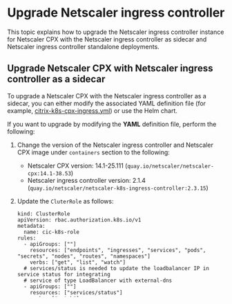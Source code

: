 # Upgrade Netscaler ingress controller

This topic explains how to upgrade the Netscaler ingress controller instance for Netscaler CPX with the Netscaler ingress controller as sidecar and Netscaler ingress controller standalone deployments.

## Upgrade Netscaler CPX with Netscaler ingress controller as a sidecar

To upgrade a Netscaler CPX with the Netscaler ingress controller as a sidecar, you can either modify the associated YAML definition file (for example, [citrix-k8s-cpx-ingress.yml](https://github.com/netscaler/netscaler-k8s-ingress-controller/blob/master/deployment/baremetal/citrix-k8s-cpx-ingress.yml)) or use the Helm chart.

If you want to upgrade by modifying the **YAML** definition file, perform the following:

1.  Change the version of the Netscaler ingress controller and Netscaler CPX image under `containers` section to the following:
    -  Netscaler CPX version: 14.1-25.111 (`quay.io/netscaler/netscaler-cpx:14.1-38.53`)
    -  Netscaler ingress controller version: 2.1.4 (`quay.io/netscaler/netscaler-k8s-ingress-controller:2.3.15`)
  
2.  Update the `CluterRole` as follows:

        kind: ClusterRole
        apiVersion: rbac.authorization.k8s.io/v1
        metadata:
          name: cic-k8s-role
        rules:
          - apiGroups: [""]
            resources: ["endpoints", "ingresses", "services", "pods", "secrets", "nodes", "routes", "namespaces"]
            verbs: ["get", "list", "watch"]
          # services/status is needed to update the loadbalancer IP in service status for integrating
          # service of type LoadBalancer with external-dns
          - apiGroups: [""]
            resources: ["services/status"]
            verbs: ["patch"]
          - apiGroups: ["extensions"]
            resources: ["ingresses", "ingresses/status"]
            verbs: ["get", "list", "watch"]
          - apiGroups: ["apiextensions.k8s.io"]
            resources: ["customresourcedefinitions"]
            verbs: ["get", "list", "watch"]
          - apiGroups: ["apps"]
            resources: ["deployments"]
            verbs: ["get", "list", "watch"]
          - apiGroups: ["citrix.com"]
            resources: ["rewritepolicies", "canarycrds", "authpolicies", "ratelimits"]
            verbs: ["get", "list", "watch"]
          - apiGroups: ["citrix.com"]
            resources: ["vips"]
            verb s: ["get", "list", "watch", "create", "delete"]
          - apiGroups: ["route.openshift.io"]
            resources: ["routes"]
            verbs: ["get", "list", "watch"]

3.  Save the YAML definition file and reapply the file.

## Upgrade a standalone Netscaler ingress controller to version 1.5.25

To upgrade a standalone Netscaler ingress controller instance, you can either modify the **YAML** definition file or use the Helm chart.

If you want to upgrade Netscaler ingress controller to version 1.5.25 by modifying the **YAML** definition file, perform the following:

1.  Change the version for the Netscaler ingress controller image under `containers` section. For example, consider you have the following YAML file.

        apiVersion: v1
        kind: Pod
        metadata:
          name: cic-k8s-ingress-controller

          labels:
            app: ...
        spec:
              serviceAccountName: ...
              containers:
              - name: cic-k8s-ingress-controller
                image: "citrix-k8s-ingress-controller:1.5.25"
                env: ...
                args: ...

    You should change the version of the image to version 1.5.25. For example, `quay.io/netscaler/netscaler-k8s-ingress-controller:2.3.15`.

2.  Update the `ClusterRole` as follows:

        kind: ClusterRole
        apiVersion: rbac.authorization.k8s.io/v1
        metadata:
          name: cic-k8s-role
        rules:
          - apiGroups: [""]
            resources: ["endpoints", "ingresses", "pods", "secrets", "nodes", "routes", "namespaces"]
            verbs: ["get", "list", "watch"]
          # services/status is needed to update the loadbalancer IP in service status for integrating
          # service of type LoadBalancer with external-dns
          - apiGroups: [""]
            resources: ["services/status"]
            verbs: ["patch"]
          - apiGroups: [""]
            resources: ["services"]
            verbs: ["get", "list", "watch", "patch"]
          - apiGroups: ["extensions"]
            resources: ["ingresses", "ingresses/status"]
            verbs: ["get", "list", "watch"]
          - apiGroups: ["apiextensions.k8s.io"]
            resources: ["customresourcedefinitions"]
            verbs: ["get", "list", "watch"]
          - apiGroups: ["apps"]
            resources: ["deployments"]
            verbs: ["get", "list", "watch"]
          - apiGroups: ["citrix.com"]
            resources: ["rewritepolicies", "canarycrds", "authpolicies", "ratelimits"]
            verbs: ["get", "list", "watch"]
          - apiGroups: ["citrix.com"]
            resources: ["vips"]
            verbs: ["get", "list", "watch", "create", "delete"]
          - apiGroups: ["route.openshift.io"]
            resources: ["routes"]
            verbs: ["get", "list", "watch"]

3.  Save the YAML definition file and reapply the file.
